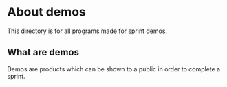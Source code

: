 # About demos
This directory is for all programs made for sprint demos.

## What are demos

Demos are products which can be shown to a public in order to complete a sprint.